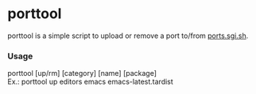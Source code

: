 # porttool

porttool is a simple script to upload or remove a port to/from [ports.sgi.sh](http://ports.sgi.sh).

### Usage

porttool [up/rm] [category] [name] [package]  
Ex.: porttool up editors emacs emacs-latest.tardist


